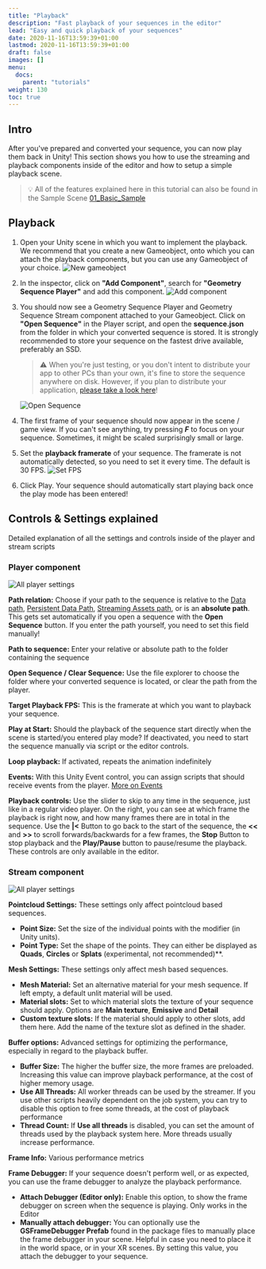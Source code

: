 ```yaml
---
title: "Playback"
description: "Fast playback of your sequences in the editor"
lead: "Easy and quick playback of your sequences"
date: 2020-11-16T13:59:39+01:00
lastmod: 2020-11-16T13:59:39+01:00
draft: false
images: []
menu:
  docs:
    parent: "tutorials"
weight: 130
toc: true
---
```



## Intro

After you've prepared and converted your sequence, you can now play them back in Unity! This section shows you how to use the streaming and playback components inside of the editor and how to setup a simple playback scene.

> 💡 All of the features explained here in this tutorial can also be found in the Sample Scene  [01_Basic_Sample](/docs/tutorials/installation/#importing-the-samples)

## Playback

1. Open your Unity scene in which you want to implement the playback. We recommend that you create a new Gameobject, onto which you can attach the playback components, but you can use any Gameobject of your choice.
![New gameobject](editor_playback_gameobject.png)

2. In the inspector, click on **"Add Component"**, search for **"Geometry Sequence Player"** and add this component.
![Add component](editor_playback_add_component.png)

3. You should now see a Geometry Sequence Player and Geometry Sequence Stream component attached to your Gameobject. Click on **"Open Sequence"** in the Player script, and open the  **sequence.json** from the folder in which your converted sequence is stored. It is strongly recommended to store your sequence on the fastest drive available, preferably an SSD.
    > ⚠️ When you're just testing, or you don't intent to distribute your app to other PCs than your own, it's fine to store the sequence anywhere on disk. However, if you plan to distribute your application, [please take a look here](/docs/tutorials/distribution-platforms/)!
  
    ![Open Sequence](editor_playback_open_sequence.png)

4. The first frame of your sequence should now appear in the scene / game view. If you can't see anything, try pressing ***F*** to focus on your sequence. Sometimes, it might be scaled surprisingly small or large.

5. Set the **playback framerate** of your sequence. The framerate is not automatically detected, so you need to set it every time. The default is 30 FPS.
![Set FPS](editor_playback_fps.png)

6. Click Play. Your sequence should automatically start playing back once the play mode has been entered!

## Controls & Settings explained

Detailed explanation of all the settings and controls inside of the player and stream scripts

### Player component

![All player settings](editor_playback_player_component.png)

**Path relation:** Choose if your path to the sequence is relative to the [Data path](https://docs.unity3d.com/ScriptReference/Application-dataPath.html), [Persistent Data Path](https://docs.unity3d.com/ScriptReference/Application-persistentDataPath.html), [Streaming Assets path](https://docs.unity3d.com/Manual/StreamingAssets.html), or is an **absolute path**. This gets set automatically if you open a sequence with the **Open Sequence** button. If you enter the path yourself, you need to set this field manually!

**Path to sequence:** Enter your relative or absolute path to the folder containing the sequence

**Open Sequence / Clear Sequence:** Use the file explorer to choose the folder where your converted sequence is located, or clear the path from the player.

**Target Playback FPS:** This is the framerate at which you want to playback your sequence.

**Play at Start:** Should the playback of the sequence start directly when the scene is started/you entered play mode? If deactivated, you need to start the sequence manually via script or the editor controls.

**Loop playback:** If activated, repeats the animation indefinitely

**Events:** With this Unity Event control, you can assign scripts that should receive events from the player. [More on Events](/docs/tutorials/scripting-api/#events)

**Playback controls:** Use the slider to skip to any time in the sequence, just like in a regular video player. On the right, you can see at which frame the playback is right now, and how many frames there are in total in the sequence. Use the **|<** Button to go back to the start of the sequence, the **<<** and **>>** to scroll forwards/backwards for a few frames, the **Stop** Button to stop playback and the **Play/Pause** button to pause/resume the playback. These controls are only available in the editor.

### Stream component

![All player settings](editor_playback_stream_component.png)

**Pointcloud Settings:** These settings only affect pointcloud based sequences.

- **Point Size:** Set the size of the individual points with the  modifier (in Unity units).
- **Point Type:** Set the shape of the points. They can either be displayed as **Quads**, **Circles** or **Splats** (experimental, not recommended)**.

**Mesh Settings:** These settings only affect mesh based sequences.

- **Mesh Material:** Set an alternative material for your mesh sequence. If left empty, a default unlit material will be used.
- **Material slots:** Set to which material slots the texture of your sequence should apply. Options are **Main texture**, **Emissive** and **Detail**
- **Custom texture slots:** If the material should apply to other slots, add them here. Add the name of the texture slot as defined in the shader.

**Buffer options:** Advanced settings for optimizing the performance, especially in regard to the playback buffer.

- **Buffer Size:** The higher the buffer size, the more frames are preloaded. Increasing this value can improve playback performance, at the cost of higher memory usage.
- **Use All Threads:** All worker threads can be used by the streamer. If you use other scripts heavily dependent on the job system, you can try to disable this option to free some threads, at the cost of playback performance
- **Thread Count:** If **Use all threads** is disabled, you can set the amount of threads used by the playback system here. More threads usually increase performance.

**Frame Info:** Various performance metrics

**Frame Debugger:** If your sequence doesn't perform well, or as expected, you can use the frame debugger to analyze the playback performance.

- **Attach Debugger (Editor only):** Enable this option, to show the frame debugger on screen when the sequence is playing. Only works in the Editor
- **Manually attach debugger:** You can optionally use the **GSFrameDebugger Prefab** found in the package files to manually place the frame debugger in your scene. Helpful in case you need to place it in the world space, or in your XR scenes. By setting this value, you attach the debugger to your sequence.
